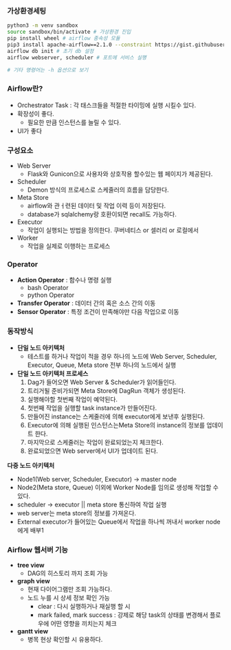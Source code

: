 ### 가상환경세팅

```bash
python3 -m venv sandbox
source sandbox/bin/activate # 가상환경 진입
pip install wheel # airflow 종속성 모듈
pip3 install apache-airflow==2.1.0 --constraint https://gist.githubusercontent.com/marclamberti/742efaef5b2d94f44666b0aec020be7c/raw/21c88601337250b6fd93f1adceb55282fb07b7ed/constraint.txt
airflow db init # 초기 db 설정
airflow webserver, scheduler # 포트에 서비스 실행

# 기타 명령어는 -h 옵션으로 보기
```

### Airflow란?

- Orchestrator Task : 각 태스크들을 적절한 타이밍에 실행 시킬수 있다.
- 확장성이 좋다.
    - 필요한 만큼 인스턴스를 늘릴 수 있다.
- UI가 좋다

### 구성요소

- Web Server
    - Flask와 Gunicon으로 사용자와 상호작용 할수있는 웹 페이지가 제공된다.
- Scheduler
    - Demon 방식의 프로세스로 스케줄러의 흐름을 담당한다.
- Meta Store
    - airflow와 관ㅓ련된 데이터 및 작업 이력 등이 저장된다.
    - database가 sqlalchemy랑 호환이되면 recall도 가능하다.
- Executor
    - 작업이 실행되는 방법을 정의한다. 쿠버네티스 or 셀러리 or 로컬에서
- Worker
    - 작업을 실제로 이행하는 프로세스

### Operator

- **Action Operator** : 함수나 명령 실행
    - bash Operator
    - python Operator
- **Transfer Operator** : 데이터 간의 혹은 소스 간의 이동
- **Sensor Operator** : 특정 조건이 만족해야만 다음 작업으로 이동

### 동작방식

- **단일 노드 아키텍처**
    - 테스트를 하거나 작업이 적을 경우 하나의 노드에 Web Server, Scheduler, Executor, Queue, Meta store 전부 하나의 노드에서 실행
- **단일 노드 아키텍처 프로세스**
    1. Dag가 들어오면 Web Server & Scheduler가 읽어들인다.
    2. 트리거될 준비가되면 Meta Store에 DagRun 객체가 생성된다.
    3. 실행해야할 첫번째 작업이 예약된다.
    4. 첫번째 작업을 실행할 task instance가 만들어진다.
    5. 만들어진 instance는 스케줄러에 의해 executor에게 보낸후 실행된다.
    6. Executor에 의해 실행된 인스턴스는Meta Store의 instance의 정보를 업데이트 한다.
    7. 마지막으로 스케줄러는 작업이 완료되었는지 체크한다.
    8.  완료되었으면 Web server에서 UI가 업데이트 된다. 

**다중 노드 아키텍처**

- Node1(Web server, Scheduler, Executor) → master node
- Node2(Meta store, Queue) 이외에 Worker Node를 임의로 생성해 작업할 수 있다.
- scheduler → executor || meta store 통신하여 작업 실행
- web server는 meta store의 정보를 가져온다.
- External executor가 들어있는 Queue에서 작업을 하나씩 꺼내서 worker node에게 배부1

### Airflow 웹서버 기능

- **tree view**
    - DAG의 히스토리 까지 조회 가능
- **graph view**
    - 현재 다이어그램만 조회 가능하다.
    - 노드 누를 시 상세 정보 확인 가능
        - clear : 다시 실행하거나 재실행 할 시
        - mark failed, mark success : 강제로 해당 task의 상태를 변경해서 플로우에 어떤 영향을 끼치는지 체크
- **gantt view**
    - 병목 현상 확인할 시 유용하다.
